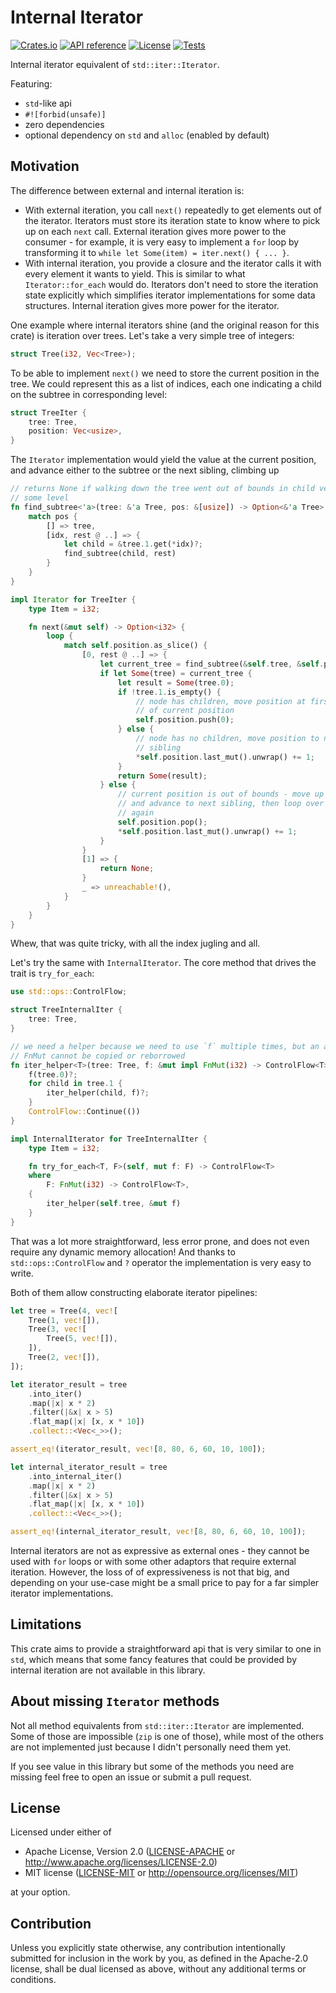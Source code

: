 # Internal Iterator

[![Crates.io](https://img.shields.io/crates/v/internal-iterator.svg)](https://crates.io/crates/internal-iterator)
[![API reference](https://docs.rs/internal-iterator/badge.svg)](https://docs.rs/internal-iterator/)
[![License](https://img.shields.io/badge/license-MIT_OR_Apache--2.0-blue.svg)](
https://github.com/jDomantas/internal-iterator#license)
[![Tests](https://github.com/jDomantas/internal-iterator/workflows/Tests/badge.svg)](https://github.com/jDomantas/internal-iterator/actions?query=workflow%3ATests+branch%3Amaster)

Internal iterator equivalent of `std::iter::Iterator`.

Featuring:

* `std`-like api
* `#![forbid(unsafe)]`
* zero dependencies
* optional dependency on `std` and `alloc` (enabled by default)

## Motivation

The difference between external and internal iteration is:

* With external iteration, you call `next()` repeatedly to get elements out of
the iterator. Iterators must store its iteration state to know where to pick up
on each `next` call. External iteration gives more power to the consumer - for
example, it is very easy to implement a `for` loop by transforming it to
`while let Some(item) = iter.next() { ... }`.
* With internal iteration, you provide a closure and the iterator calls it with
every element it wants to yield. This is similar to what `Iterator::for_each`
would do. Iterators don't need to store the iteration state explicitly which
simplifies iterator implementations for some data structures. Internal iteration
gives more power for the iterator.

One example where internal iterators shine (and the original reason for this crate) is iteration over trees. Let's take a very simple tree of integers:

```rust
struct Tree(i32, Vec<Tree>);
```

To be able to implement `next()` we need to store the current position in the
tree. We could represent this as a list of indices, each one indicating a child
on the subtree in corresponding level:

```rust
struct TreeIter {
    tree: Tree,
    position: Vec<usize>,
}
```

The `Iterator` implementation would yield the value at the current position, and
advance either to the subtree or the next sibling, climbing up

```rust
// returns None if walking down the tree went out of bounds in child vector in
// some level
fn find_subtree<'a>(tree: &'a Tree, pos: &[usize]) -> Option<&'a Tree> {
    match pos {
        [] => tree,
        [idx, rest @ ..] => {
            let child = &tree.1.get(*idx)?;
            find_subtree(child, rest)
        }
    }
}

impl Iterator for TreeIter {
    type Item = i32;

    fn next(&mut self) -> Option<i32> {
        loop {
            match self.position.as_slice() {
                [0, rest @ ..] => {
                    let current_tree = find_subtree(&self.tree, &self.position);
                    if let Some(tree) = current_tree {
                        let result = Some(tree.0);
                        if !tree.1.is_empty() {
                            // node has children, move position at first child
                            // of current position
                            self.position.push(0);
                        } else {
                            // node has no children, move position to next
                            // sibling
                            *self.position.last_mut().unwrap() += 1;
                        }
                        return Some(result);
                    } else {
                        // current position is out of bounds - move up by one
                        // and advance to next sibling, then loop over to try
                        // again
                        self.position.pop();
                        *self.position.last_mut().unwrap() += 1;
                    }
                }
                [1] => {
                    return None;
                }
                _ => unreachable!(),
            }
        }
    }
}
```

Whew, that was quite tricky, with all the index jugling and all.

Let's try the same with `InternalIterator`. The core method that drives the
trait is `try_for_each`:

```rust
use std::ops::ControlFlow;

struct TreeInternalIter {
    tree: Tree,
}

// we need a helper because we need to use `f` multiple times, but an arbitrary
// FnMut cannot be copied or reborrowed
fn iter_helper<T>(tree: Tree, f: &mut impl FnMut(i32) -> ControlFlow<T>) -> ControlFlow<T> {
    f(tree.0)?;
    for child in tree.1 {
        iter_helper(child, f)?;
    }
    ControlFlow::Continue(())
}

impl InternalIterator for TreeInternalIter {
    type Item = i32;

    fn try_for_each<T, F>(self, mut f: F) -> ControlFlow<T>
    where
        F: FnMut(i32) -> ControlFlow<T>,
    {
        iter_helper(self.tree, &mut f)
    }
}
```

That was a lot more straightforward, less error prone, and does not even require
any dynamic memory allocation! And thanks to `std::ops::ControlFlow` and `?`
operator the implementation is very easy to write.

Both of them allow constructing elaborate iterator pipelines:

```rust
let tree = Tree(4, vec![
    Tree(1, vec![]),
    Tree(3, vec![
        Tree(5, vec![]),
    ]),
    Tree(2, vec![]),
]);

let iterator_result = tree
    .into_iter()
    .map(|x| x * 2)
    .filter(|&x| x > 5)
    .flat_map(|x| [x, x * 10])
    .collect::<Vec<_>>();

assert_eq!(iterator_result, vec![8, 80, 6, 60, 10, 100]);

let internal_iterator_result = tree
    .into_internal_iter()
    .map(|x| x * 2)
    .filter(|&x| x > 5)
    .flat_map(|x| [x, x * 10])
    .collect::<Vec<_>>();

assert_eq!(internal_iterator_result, vec![8, 80, 6, 60, 10, 100]);
```

Internal iterators are not as expressive as external ones - they cannot be used
with `for` loops or with some other adaptors that require external iteration.
However, the loss of of expressiveness is not that big, and depending on your
use-case might be a small price to pay for a far simpler iterator
implementations.

## Limitations

This crate aims to provide a straightforward api that is very similar to one in
`std`, which means that some fancy features that could be provided by internal
iteration are not available in this library.

## About missing `Iterator` methods

Not all method equivalents from `std::iter::Iterator` are implemented. Some of
those are impossible (`zip` is one of those), while most of the others are not
implemented just because I didn't personally need them yet.

If you see value in this library but some of the methods you need are missing
feel free to open an issue or submit a pull request.

## License

Licensed under either of

* Apache License, Version 2.0
    ([LICENSE-APACHE](LICENSE-APACHE) or http://www.apache.org/licenses/LICENSE-2.0)
* MIT license
    ([LICENSE-MIT](LICENSE-MIT) or http://opensource.org/licenses/MIT)

at your option.

## Contribution

Unless you explicitly state otherwise, any contribution intentionally submitted
for inclusion in the work by you, as defined in the Apache-2.0 license, shall be
dual licensed as above, without any additional terms or conditions.

